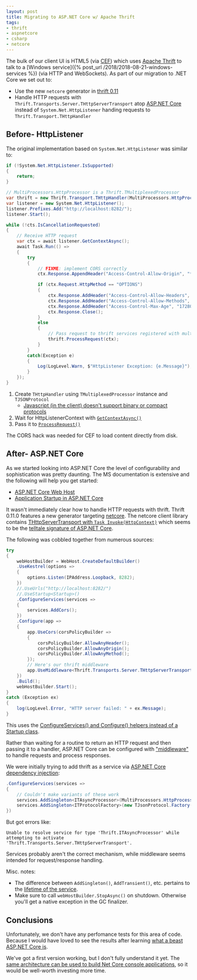 ```yaml
---
layout: post
title: Migrating to ASP.NET Core w/ Apache Thrift
tags:
- thrift
- aspnetcore
- csharp
- netcore
---
```


The bulk of our client UI is HTML5 (via [CEF](https://bitbucket.org/chromiumembedded/cef)) which uses [Apache Thrift](https://thrift.apache.org/) to talk to a [Windows service]({% post_url /2018/2018-08-21-windows-services %}) (via HTTP and WebSockets).  As part of our migration to .NET Core we set out to:
- Use the new `netcore` generator in [thrift 0.11](https://github.com/apache/thrift/releases/tag/0.11.0)
- Handle HTTP requests with `Thrift.Transports.Server.THttpServerTransport` atop [ASP.NET Core](https://docs.microsoft.com/en-us/aspnet/core/) instead of `System.Net.HttpListener` handing requests to `Thrift.Transport.THttpHandler`

## Before- HttpListener

The original implementation based on `System.Net.HttpListener` was similar to:
```csharp
if (!System.Net.HttpListener.IsSupported)
{
    return;
}

// MultiProcessors.HttpProcessor is a Thrift.TMultiplexedProcessor
var thrift = new Thrift.Transport.THttpHandler(MultiProcessors.HttpProcessor, new Thrift.Protocol.TJSONProtocol.Factory());
var listener = new System.Net.HttpListener();
listener.Prefixes.Add("http://localhost:8282/");
listener.Start();

while (!cts.IsCancellationRequested)
{
    // Receive HTTP request
    var ctx = await listener.GetContextAsync();
    await Task.Run(() =>
    {
        try
        {
            // FIXME: implement CORS correctly
            ctx.Response.AppendHeader("Access-Control-Allow-Origin", "*");

            if (ctx.Request.HttpMethod == "OPTIONS")
            {
                ctx.Response.AddHeader("Access-Control-Allow-Headers", "Content-Type, Accept, X-Requested-With");
                ctx.Response.AddHeader("Access-Control-Allow-Methods", "Get, POST");
                ctx.Response.AddHeader("Access-Control-Max-Age", "1728000");
                ctx.Response.Close();
            }
            else
            {
                // Pass request to thrift services registered with multiplexed processor
                thrift.ProcessRequest(ctx);
            }
        }
        catch(Exception e)
        {
            Log(LogLevel.Warn, $"HttpListener Exception: {e.Message}");
        }
    });
}
```

1. Create `THttpHandler` using `TMultiplexedProcessor` instance and `TJSONProtocol`
    - [Javascript (in the client) doesn't support binary or compact protocols](https://thrift.apache.org/docs/Languages)
1. Wait for HttpListenerContext with [`GetContextAsync()`](https://docs.microsoft.com/en-us/dotnet/api/system.net.httplistener.getcontextasync)
1. Pass it to [`ProcessRequest()`](https://github.com/apache/thrift/blob/0.10.0/lib/csharp/src/Transport/THttpHandler.cs#L67)

The CORS hack was needed for CEF to load content directly from disk.

## After- ASP.[]()NET Core

As we started looking into ASP.[]()NET Core the level of configurability and sophistication was pretty daunting.  The MS documentation is extensive and the following will help you get started:
- [ASP.NET Core Web Host](https://docs.microsoft.com/en-us/aspnet/core/fundamentals/host/web-host)
- [Application Startup in ASP.NET Core](https://docs.microsoft.com/en-us/aspnet/core/fundamentals/startup)

It wasn't immediately clear how to handle HTTP requests with thrift.  Thrift 0.11.0 features a new generator targeting [netcore](https://github.com/apache/thrift/tree/master/lib/netcore).  The netcore client library contains
[THttpServerTransport with `Task Invoke(HttpContext)`](https://github.com/apache/thrift/blob/master/lib/netcore/Thrift/Transports/Server/THttpServerTransport.cs#L69) which seems to be the [telltale signature of ASP.NET Core](https://docs.microsoft.com/en-us/aspnet/core/fundamentals/middleware/?view=aspnetcore-2.1&tabs=aspnetcore2x).

The following was cobbled together from numerous sources:
```csharp
try
{
    webHostBuilder = WebHost.CreateDefaultBuilder()
    .UseKestrel(options =>
    {
        options.Listen(IPAddress.Loopback, 8282);
    })
    //.UseUrls("http://localhost:8282/")
    //.UseStartup<Startup>()
    .ConfigureServices(services =>
    {
        services.AddCors();
    })
    .Configure(app =>
    {
        app.UseCors(corsPolicyBuilder =>
        {
            corsPolicyBuilder.AllowAnyHeader();
            corsPolicyBuilder.AllowAnyOrigin();
            corsPolicyBuilder.AllowAnyMethod();
        });
        // Here's our thrift middleware
        app.UseMiddleware<Thrift.Transports.Server.THttpServerTransport>(MultiProcessors.HttpProcessor, new TJsonProtocol.Factory());
    })
    .Build();
    webHostBuilder.Start();
}
catch (Exception ex)
{
    log(LogLevel.Error, "HTTP server failed: " + ex.Message);
}
```

This uses the [ConfigureServices() and Configure() helpers instead of a Startup class](https://docs.microsoft.com/en-us/aspnet/core/fundamentals/startup#convenience-methods).

Rather than waiting for a routine to return an HTTP request and then passing it to a handler, ASP.[]()NET Core can be configured with ["middleware"](https://docs.microsoft.com/en-us/aspnet/core/fundamentals/middleware/index) to handle requests and process responses.

We were initially trying to add thrift as a service via [ASP.NET Core dependency injection](https://docs.microsoft.com/en-us/aspnet/core/fundamentals/dependency-injection):
```csharp
.ConfigureServices(services =>
{
    // Couldn't make variants of these work
    services.AddSingleton<ITAsyncProcessor>(MultiProcessors.HttpProcessor);
    services.AddSingleton<ITProtocolFactory>(new TJsonProtocol.Factory());
})
```

But got errors like:
```
Unable to resolve service for type 'Thrift.ITAsyncProcessor' while attempting to activate 'Thrift.Transports.Server.THttpServerTransport'.
```

Services probably aren't the correct mechanism, while middleware seems intended for request/response handling.

Misc. notes:
- The difference between `AddSingleton()`, `AddTransient()`, etc. pertains to the [lifetime of the service](https://docs.microsoft.com/en-us/aspnet/core/fundamentals/dependency-injection#service-lifetimes).
- Make sure to call `webHostBuilder.StopAsync()` on shutdown.  Otherwise you'll get a native exception in the GC finalizer.

## Conclusions

Unfortunately, we don't have any perfomance tests for this area of code.  Because I would have loved to see the results after learning [what a beast ASP.NET Core is](https://www.ageofascent.com/2016/02/18/asp-net-core-exeeds-1-15-million-requests-12-6-gbps/).

We've got a first version working, but I don't fully understand it yet.  The [same architecture can be used to build Net Core console applications](https://odetocode.com/blogs/scott/archive/2018/08/16/three-tips-for-console-applications-in-net-core.aspx), so it would be well-worth investing more time.